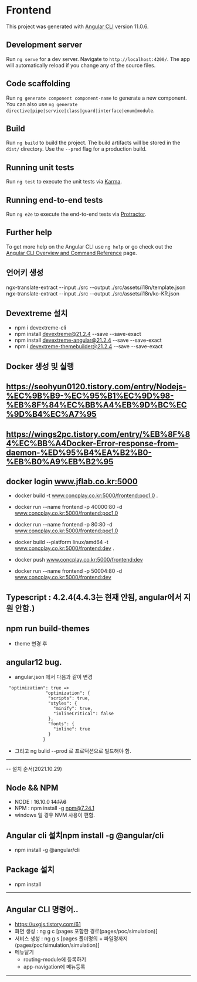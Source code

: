 # Frontend

This project was generated with [Angular CLI](https://github.com/angular/angular-cli) version 11.0.6.

## Development server

Run `ng serve` for a dev server. Navigate to `http://localhost:4200/`. The app will automatically reload if you change any of the source files.

## Code scaffolding

Run `ng generate component component-name` to generate a new component. You can also use `ng generate directive|pipe|service|class|guard|interface|enum|module`.

## Build

Run `ng build` to build the project. The build artifacts will be stored in the `dist/` directory. Use the `--prod` flag for a production build.

## Running unit tests

Run `ng test` to execute the unit tests via [Karma](https://karma-runner.github.io).

## Running end-to-end tests

Run `ng e2e` to execute the end-to-end tests via [Protractor](http://www.protractortest.org/).

## Further help

To get more help on the Angular CLI use `ng help` or go check out the [Angular CLI Overview and Command Reference](https://angular.io/cli) page.


## 언어키 생성
ngx-translate-extract --input ./src --output ./src/assets/i18n/template.json
ngx-translate-extract --input ./src --output ./src/assets/i18n/ko-KR.json


## Devextreme 설치
* npm i devextreme-cli
* npm install devextreme@21.2.4 --save --save-exact
* npm install devextreme-angular@21.2.4 --save --save-exact
* npm i devextreme-themebuilder@21.2.4 --save --save-exact

 
## Docker 생성 및 실행
## https://seohyun0120.tistory.com/entry/Nodejs-%EC%9B%B9-%EC%95%B1%EC%9D%98-%EB%8F%84%EC%BB%A4%EB%9D%BC%EC%9D%B4%EC%A7%95
## https://wings2pc.tistory.com/entry/%EB%8F%84%EC%BB%A4Docker-Error-response-from-daemon-%ED%95%B4%EA%B2%B0-%EB%B0%A9%EB%B2%95
## docker login www.jflab.co.kr:5000
* docker build  -t www.concplay.co.kr:5000/frontend:poc1.0 .
* docker run  --name frontend -p 40000:80 -d www.concplay.co.kr:5000/frontend:poc1.0  
* docker run  --name frontend -p 80:80 -d www.concplay.co.kr:5000/frontend:poc1.0

* docker build --platform linux/amd64 -t www.concplay.co.kr:5000/frontend:dev .
* docker push www.concplay.co.kr:5000/frontend:dev
* docker run  --name frontend -p 50004:80 -d www.concplay.co.kr:5000/frontend:dev


## Typescript : 4.2.4(4.4.3는 현재 안됨, angular에서 지원 안함.)

## npm run build-themes
* theme 변경 후


## angular12 bug.
* angular.json 에서 다음과 같이 변경
```
 "optimization": true => 
               "optimization": {
                "scripts": true,
                "styles": {
                  "minify": true,
                  "inlineCritical": false
                },
                "fonts": {
                  "inline": true
                }
              }
```
* 그리고 ng bulid --prod 로 프로덕션으로 빌드해야 함.


---
-- 설치 순서(2021.10.29)
## Node  && NPM
* NODE : 16.10.0 ~~14.17.6~~
* NPM : npm install -g npm@7.24.1
* windows 일 경우 NVM 사용이 편함.

## Angular cli 설치npm install -g @angular/cli
* npm install -g @angular/cli

## Package 설치
* npm install


---
## Angular CLI 명령어..
* https://uxgjs.tistory.com/61
* 화면 생성 : ng g c [pages 포함한 경로(pages/poc/simulation)]
* 서비스 생성 : ng g s [pages 폴더명의 + 파일명까지 (pages/poc/simulation/simulation)]
* 메뉴달기
  * routing-module에 등록하기 
  * app-navigation에 메뉴등록

---

